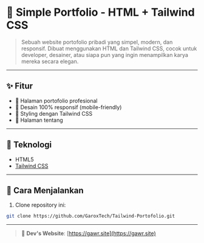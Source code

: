 # 🎨 Simple Portfolio - HTML + Tailwind CSS
> Sebuah website portofolio pribadi yang simpel, modern, dan responsif. Dibuat menggunakan HTML dan Tailwind CSS, cocok untuk developer, desainer, atau siapa pun yang ingin menampilkan karya mereka secara elegan.

---

## ✨ Fitur

- 💼 Halaman portofolio profesional
- 📱 Desain 100% responsif (mobile-friendly)
- 🎨 Styling dengan Tailwind CSS
- 📄 Halaman tentang

---

## 🧰 Teknologi

- HTML5
- [Tailwind CSS](https://tailwindcss.com/)

---
## 🚀 Cara Menjalankan

1. Clone repository ini:

```bash
git clone https://github.com/GaroxTech/Tailwind-Portofolio.git
```
---

> 🔗 **Dev's Website**: [https://gawr.site](https://gawr.site)
